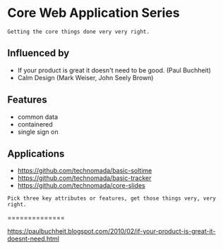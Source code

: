 # Core Web Application Series

`Getting the core things done very very right.`

## Influenced by
- If your product is great it doesn't need to be good. (Paul Buchheit)
- Calm Design (Mark Weiser, John Seely Brown)

## Features
- common data
- containered
- single sign on

## Applications
- https://github.com/technomada/basic-soltime
- https://github.com/technomada/basic-tracker
- https://github.com/technomada/core-slides

`Pick three key attributes or features, get those things very, very right.`

==============

https://paulbuchheit.blogspot.com/2010/02/if-your-product-is-great-it-doesnt-need.html

